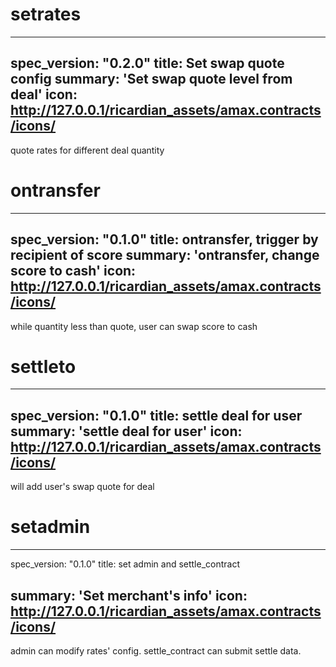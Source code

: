

<h1 class="contract">setrates</h1>

---
spec_version: "0.2.0"
title: Set swap quote config
summary: 'Set swap quote level from deal'
icon: http://127.0.0.1/ricardian_assets/amax.contracts/icons/
---

quote rates for different deal quantity



<h1 class="contract">ontransfer</h1>

---
spec_version: "0.1.0"
title: ontransfer, trigger by recipient of score
summary: 'ontransfer, change score to cash'
icon: http://127.0.0.1/ricardian_assets/amax.contracts/icons/
---

while quantity less than quote, user can swap score to cash


<h1 class="contract">settleto</h1>

---
spec_version: "0.1.0"
title: settle deal for user
summary: 'settle deal for user'
icon: http://127.0.0.1/ricardian_assets/amax.contracts/icons/
---

will add user's swap quote for deal


<h1 class="contract">setadmin</h1>

---
spec_version: "0.1.0"
title: set admin and settle_contract

summary: 'Set merchant's info'
icon: http://127.0.0.1/ricardian_assets/amax.contracts/icons/
---
admin can modify rates' config.
settle_contract can submit settle data.

